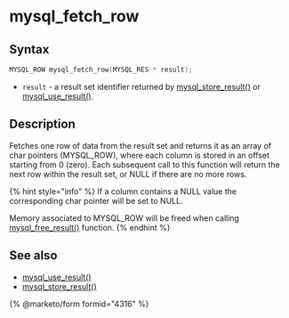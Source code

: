 # mysql\_fetch\_row

## Syntax

```c
MYSQL_ROW mysql_fetch_row(MYSQL_RES * result);
```

* `result` - a result set identifier returned by [mysql\_store\_result()](mysql_store_result.md) or [mysql\_use\_result()](mysql_use_result.md).

## Description

Fetches one row of data from the result set and returns it as an array of char pointers (MYSQL\_ROW), where each column is stored in an offset starting from 0 (zero). Each subsequent call to this function will return the next row within the result set, or NULL if there are no more rows.

{% hint style="info" %}
If a column contains a NULL value the corresponding char pointer will be set to NULL.

Memory associated to MYSQL\_ROW will be freed when calling [mysql\_free\_result()](mysql_free_result.md) function.
{% endhint %}

## See also

* [mysql\_use\_result()](mysql_use_result.md)
* [mysql\_store\_result()](mysql_store_result.md)

{% @marketo/form formid="4316" %}

